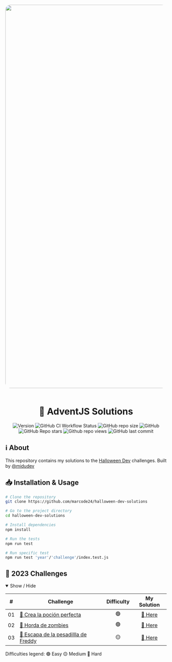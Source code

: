 <div align="center">
  <img
    alt="halloween-dev"
    src="https://res.cloudinary.com/dfeujtobk/image/upload/v1730306716/Challenges/1730304861225.png"
    width="1200"
    style="border-radius: 1rem" />
  <br />
  <br />

  <h1>🎄 AdventJS Solutions</h1>

  ![Version](https://img.shields.io/github/package-json/v/marcode24/halloween-dev-solutions?style=popout&logo=npm)
  ![GitHub CI Workflow Status](https://img.shields.io/github/actions/workflow/status/marcode24/halloween-dev-solutions/halloweendev.yml?branch=main&style=popout&logo=testcafe&label=tests)
  ![GitHub repo size](https://img.shields.io/github/repo-size/marcode24/halloween-dev-solutions?style=popout&logo=github&label=repo%20size)
  ![GitHub](https://img.shields.io/github/license/mhalloween-dev-solutionsarcode24/halloween-dev-solutions?style=popout&logo=github&label=license)
  ![GitHub Repo stars](https://img.shields.io/github/stars/marcode24/halloween-dev-solutions?style=popout&logo=apachespark&color=yellow&logoColor=yellow)
  ![Github repo views](https://img.shields.io/github/search/marcode24/halloween-dev-solutions/halloween-dev-solutions?style=popout&logo=github&label=repo%20views)
  ![GitHub last commit](https://img.shields.io/github/last-commit/marcode24/halloween-dev-solutions?style=popout&logo=git&label=last%20commit)

</div>

## ℹ️ About

This repository contains my solutions to the [Halloween Dev](https://www.halloween.dev) challenges. Built by [@midudev](https://twitter.com/midudev)

## 📥 Installation & Usage

```bash
# Clone the repository
git clone https://github.com/marcode24/halloween-dev-solutions

# Go to the project directory
cd halloween-dev-solutions

# Install dependencies
npm install

# Run the tests
npm run test

# Run specific test
npm run test 'year'/'challenge'/index.test.js
```

## 🎯 2023 Challenges

<details open>
<summary>Show / Hide</summary>

|  #  | Challenge                                                                                   | Difficulty |                                           My Solution                                                           |
| :-: | ------------------------------------------------------------------------------------------- | :--------: | :------------------------------------------------------------------------------------------------------------:  |
| 01  | [🧙 Crea la poción perfecta](https://www.halloween.dev/es/retos/2024/1)                     |    🟢     |                     [🔗 Here](./2024/01-crea-la-pocion-perfecta/index.js)                                       |
| 02  | [🧟 Horda de zombies](https://www.halloween.dev/es/retos/2024/2)                            |    🟢     |                     [🔗 Here](./2024/02-horda-de-zombies/index.js)                                              |
| 03  | [🛌 Escapa de la pesadillla de Freddy](https://www.halloween.dev/es/retos/2024/3)           |    🟡     |                     [🔗 Here](./2024/03-escapa-de-la-pesadilla-de-freddy/index.js)                              |

Difficulties legend:
🟢 Easy 🟡 Medium 🔴 Hard

</details>
